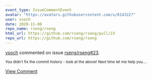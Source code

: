 ```yaml
---
event_type: IssueCommentEvent
avatar: "https://avatars.githubusercontent.com/u/814322?"
user: vsoch
date: 2020-11-08
repo_name: rseng/rseng
html_url: https://github.com/rseng/rseng/pull/23
repo_url: https://github.com/rseng/rseng
---
```


<a href='https://github.com/vsoch' target='_blank'>vsoch</a> commented on issue <a href='https://github.com/rseng/rseng/pull/23' target='_blank'>rseng/rseng#23</a>.

<small>You didn't fix the commit history - look at the above! Next time let me help you....</small>

<a href='https://github.com/rseng/rseng/pull/23' target='_blank'>View Comment</a>